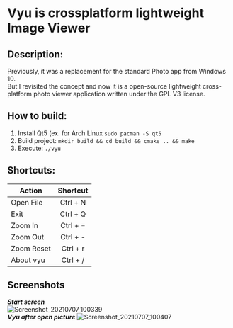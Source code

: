 # Vyu is crossplatform lightweight Image Viewer

## Description:
Previously, it was a replacement for the standard Photo app from Windows 10.<br>
But I revisited the concept and now it is a open-source lightweight cross-platform photo viewer application written under the GPL V3 license.

## How to build:
1. Install Qt5 (ex. for Arch Linux ```sudo pacman -S qt5```
2. Build project: ```mkdir build && cd build && cmake .. && make```
3. Execute: ```./vyu```

## Shortcuts:
| Action        | Shortcut      | 
| ------------- |:-------------:| 
| Open File     | Ctrl + N      |
| Exit          | Ctrl + Q      |
| Zoom In       | Ctrl + =      |
| Zoom Out      | Ctrl + -      |
| Zoom Reset    | Ctrl + r      |
| About vyu     | Ctrl + /      |

## Screenshots
***Start screen***
<br>
![Screenshot_20210707_100339](https://user-images.githubusercontent.com/35633190/124715058-357dc000-df0b-11eb-936d-655fe30a9eb6.png)
<br>
***Vyu after open picture***
![Screenshot_20210707_100407](https://user-images.githubusercontent.com/35633190/124715067-39a9dd80-df0b-11eb-85ef-df853caa0082.png)
<br>

